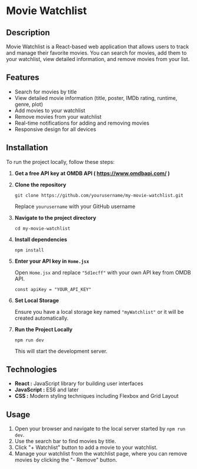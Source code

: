 # Movie Watchlist

## Description

Movie Watchlist is a React-based web application that allows users to track and manage their favorite movies. You can search for movies, add them to your watchlist, view detailed information, and remove movies from your list.

## Features

- Search for movies by title
- View detailed movie information (title, poster, IMDb rating, runtime, genre, plot)
- Add movies to your watchlist
- Remove movies from your watchlist
- Real-time notifications for adding and removing movies
- Responsive design for all devices

## Installation

To run the project locally, follow these steps:

1. **Get a free API key at OMDB API ( <https://www.omdbapi.com/> )**
2. **Clone the repository**

    ```
    git clone https://github.com/yourusername/my-movie-watchlist.git
    ```
    Replace `yourusername` with your GitHub username
3. **Navigate to the project directory**

    ```
    cd my-movie-watchlist
    ```
4. **Install dependencies**

    ```
    npm install
    ```
5. **Enter your API key in `Home.jsx`**

    Open `Home.jsx` and replace `"5d1ecff"` with your own API key from OMDB API.
    ```
    const apiKey = "YOUR_API_KEY"
    ```
6. **Set Local Storage**

    Ensure you have a local storage key named `"myWatchlist"` or it will be created automatically.
7. **Run the Project Locally**
    ```
    npm run dev
    ```
    This will start the development server.

## Technologies

- **React :** JavaScript library for building user interfaces
- **JavaScript :** ES6 and later
- **CSS :** Modern styling techniques including Flexbox and Grid Layout

## Usage

1. Open your browser and navigate to the local server started by `npm run dev`.
2. Use the search bar to find movies by title.
3. Click "+ Watchlist" button to add a movie to your watchlist.
4. Manage your watchlist from the watchlist page, where you can remove movies by clicking the "- Remove" button.
